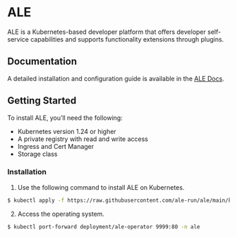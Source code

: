 # ALE

ALE is a Kubernetes-based developer platform that offers developer self-service capabilities and supports functionality extensions through plugins.



## Documentation

A detailed installation and configuration guide is available in the [ALE Docs](https://docs.ale.run/).



## Getting Started

To install ALE, you’ll need the following:

- Kubernetes version 1.24 or higher
- A private registry with read and write access
- Ingress and Cert Manager
- Storage class

### Installation

1. Use the following command to install ALE on Kubernetes.

```sh
$ kubectl apply -f https://raw.githubusercontent.com/ale-run/ale/main/k8s/v1.1.0/ale.yaml
```

2. Access the operating system.

```sh
$ kubectl port-forward deployment/ale-operator 9999:80 -n ale
```

